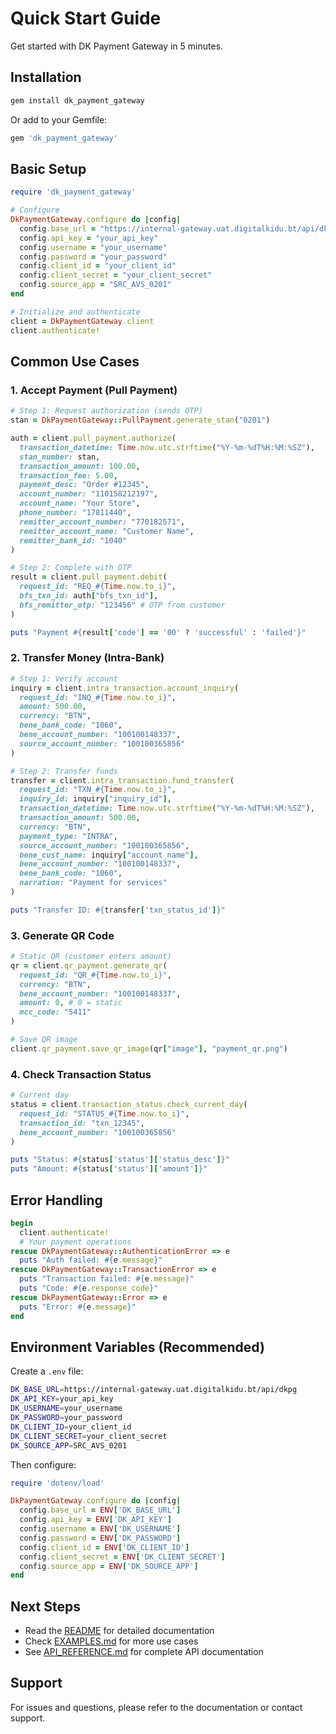 # Quick Start Guide

Get started with DK Payment Gateway in 5 minutes.

## Installation

```bash
gem install dk_payment_gateway
```

Or add to your Gemfile:

```ruby
gem 'dk_payment_gateway'
```

## Basic Setup

```ruby
require 'dk_payment_gateway'

# Configure
DkPaymentGateway.configure do |config|
  config.base_url = "https://internal-gateway.uat.digitalkidu.bt/api/dkpg"
  config.api_key = "your_api_key"
  config.username = "your_username"
  config.password = "your_password"
  config.client_id = "your_client_id"
  config.client_secret = "your_client_secret"
  config.source_app = "SRC_AVS_0201"
end

# Initialize and authenticate
client = DkPaymentGateway.client
client.authenticate!
```

## Common Use Cases

### 1. Accept Payment (Pull Payment)

```ruby
# Step 1: Request authorization (sends OTP)
stan = DkPaymentGateway::PullPayment.generate_stan("0201")

auth = client.pull_payment.authorize(
  transaction_datetime: Time.now.utc.strftime("%Y-%m-%dT%H:%M:%SZ"),
  stan_number: stan,
  transaction_amount: 100.00,
  transaction_fee: 5.00,
  payment_desc: "Order #12345",
  account_number: "110158212197",
  account_name: "Your Store",
  phone_number: "17811440",
  remitter_account_number: "770182571",
  remitter_account_name: "Customer Name",
  remitter_bank_id: "1040"
)

# Step 2: Complete with OTP
result = client.pull_payment.debit(
  request_id: "REQ_#{Time.now.to_i}",
  bfs_txn_id: auth["bfs_txn_id"],
  bfs_remitter_otp: "123456" # OTP from customer
)

puts "Payment #{result['code'] == '00' ? 'successful' : 'failed'}"
```

### 2. Transfer Money (Intra-Bank)

```ruby
# Step 1: Verify account
inquiry = client.intra_transaction.account_inquiry(
  request_id: "INQ_#{Time.now.to_i}",
  amount: 500.00,
  currency: "BTN",
  bene_bank_code: "1060",
  bene_account_number: "100100148337",
  source_account_number: "100100365856"
)

# Step 2: Transfer funds
transfer = client.intra_transaction.fund_transfer(
  request_id: "TXN_#{Time.now.to_i}",
  inquiry_id: inquiry["inquiry_id"],
  transaction_datetime: Time.now.utc.strftime("%Y-%m-%dT%H:%M:%SZ"),
  transaction_amount: 500.00,
  currency: "BTN",
  payment_type: "INTRA",
  source_account_number: "100100365856",
  bene_cust_name: inquiry["account_name"],
  bene_account_number: "100100148337",
  bene_bank_code: "1060",
  narration: "Payment for services"
)

puts "Transfer ID: #{transfer['txn_status_id']}"
```

### 3. Generate QR Code

```ruby
# Static QR (customer enters amount)
qr = client.qr_payment.generate_qr(
  request_id: "QR_#{Time.now.to_i}",
  currency: "BTN",
  bene_account_number: "100100148337",
  amount: 0, # 0 = static
  mcc_code: "5411"
)

# Save QR image
client.qr_payment.save_qr_image(qr["image"], "payment_qr.png")
```

### 4. Check Transaction Status

```ruby
# Current day
status = client.transaction_status.check_current_day(
  request_id: "STATUS_#{Time.now.to_i}",
  transaction_id: "txn_12345",
  bene_account_number: "100100365856"
)

puts "Status: #{status['status']['status_desc']}"
puts "Amount: #{status['status']['amount']}"
```

## Error Handling

```ruby
begin
  client.authenticate!
  # Your payment operations
rescue DkPaymentGateway::AuthenticationError => e
  puts "Auth failed: #{e.message}"
rescue DkPaymentGateway::TransactionError => e
  puts "Transaction failed: #{e.message}"
  puts "Code: #{e.response_code}"
rescue DkPaymentGateway::Error => e
  puts "Error: #{e.message}"
end
```

## Environment Variables (Recommended)

Create a `.env` file:

```bash
DK_BASE_URL=https://internal-gateway.uat.digitalkidu.bt/api/dkpg
DK_API_KEY=your_api_key
DK_USERNAME=your_username
DK_PASSWORD=your_password
DK_CLIENT_ID=your_client_id
DK_CLIENT_SECRET=your_client_secret
DK_SOURCE_APP=SRC_AVS_0201
```

Then configure:

```ruby
require 'dotenv/load'

DkPaymentGateway.configure do |config|
  config.base_url = ENV['DK_BASE_URL']
  config.api_key = ENV['DK_API_KEY']
  config.username = ENV['DK_USERNAME']
  config.password = ENV['DK_PASSWORD']
  config.client_id = ENV['DK_CLIENT_ID']
  config.client_secret = ENV['DK_CLIENT_SECRET']
  config.source_app = ENV['DK_SOURCE_APP']
end
```

## Next Steps

- Read the [README](README.md) for detailed documentation
- Check [EXAMPLES.md](EXAMPLES.md) for more use cases
- See [API_REFERENCE.md](API_REFERENCE.md) for complete API documentation

## Support

For issues and questions, please refer to the documentation or contact support.

